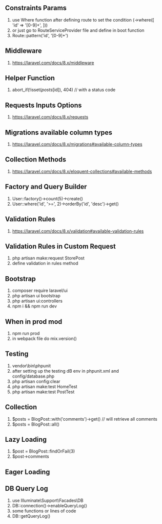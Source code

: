 ## Constraints Params
1) use Where function after defining route to set the condition  (->where([ 'id' => '[0-9]+', ]))
2) or just go to RouteServiceProvider file and define in boot function
3) Route::pattern('id', '[0-9]+')


## Middleware
1) https://laravel.com/docs/8.x/middleware

## Helper Function
1) abort_if(!isset($posts[$id]), 404)  // with a status code

## Requests Inputs Options
1) https://laravel.com/docs/8.x/requests

## Migrations available column types
1) https://laravel.com/docs/8.x/migrations#available-column-types

## Collection Methods
1) https://laravel.com/docs/8.x/eloquent-collections#available-methods

## Factory and Query Builder
1) User::factory()->count(5)->create()
2) User::where('id', '>=', 2)->orderBy('id', 'desc')->get()

## Validation Rules
1) https://laravel.com/docs/8.x/validation#available-validation-rules

## Validation Rules in Custom Request
1) php artisan make:request StorePost
2) define validation in rules method

## Bootstrap
1) composer require laravel/ui
2) php artisan ui bootstrap
3) php artisan ui:controllers
4) npm i && npm run dev

## When in prod mod
1) npm run prod
2) in webpack file do mix.version()

## Testing
1) vendor\bin\phpunit
2) after setting up the testing dB env in phpunit.xml and config/database.php
3) php artisan config:clear
4) php artisan make:test HomeTest
5) php artisan make:test PostTest


## Collection
1) $posts = BlogPost::with('comments')->get() // will retrieve all comments
2) $posts = BlogPost::all()


## Lazy Loading
1) $post = BlogPost::findOrFail(3)
2) $post->comments

## Eager Loading


## DB Query Log
1) use Illuminate\Support\Facades\DB
2) DB::connection()->enableQueryLog()
3) some functions or lines of code
4) DB::getQueryLog()